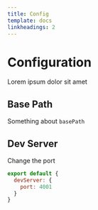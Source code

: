 ```yaml
---
title: Config
template: docs
linkheadings: 2
---
```


# Configuration

Lorem ipsum dolor sit amet

## Base Path

Something about `basePath`

## Dev Server

Change the port

```js
export default {
  devServer: {
    port: 4001
  }
}
```
